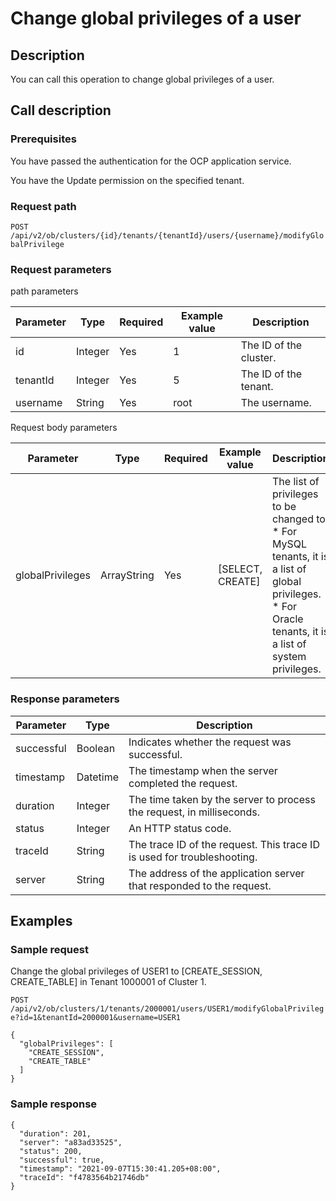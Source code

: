 Change global privileges of a user 
=======================================================



Description 
--------------------------------

You can call this operation to change global privileges of a user.

Call description 
-------------------------------------

### Prerequisites 

You have passed the authentication for the OCP application service. 

You have the Update permission on the specified tenant.

### Request path 

`POST /api/v2/ob/clusters/{id}/tenants/{tenantId}/users/{username}/modifyGlobalPrivilege`

### Request parameters 

path parameters


| Parameter |  Type   | Required | Example value |      Description       |
|-----------|---------|----------|---------------|------------------------|
| id        | Integer | Yes      | 1             | The ID of the cluster. |
| tenantId  | Integer | Yes      | 5             | The ID of the tenant.  |
| username  | String  | Yes      | root          | The username.          |



Request body parameters


|    Parameter     |    Type     | Required |   Example value    |                                                                                                                            Description                                                                                                                            |
|------------------|-------------|----------|--------------------|-------------------------------------------------------------------------------------------------------------------------------------------------------------------------------------------------------------------------------------------------------------------|
| globalPrivileges | ArrayString | Yes      | \[SELECT, CREATE\] | The list of privileges to be changed to. * For MySQL tenants, it is a list of global privileges.   * For Oracle tenants, it is a list of system privileges.    |



### Response parameters 



| Parameter  |   Type   |                               Description                               |
|------------|----------|-------------------------------------------------------------------------|
| successful | Boolean  | Indicates whether the request was successful.                           |
| timestamp  | Datetime | The timestamp when the server completed the request.                    |
| duration   | Integer  | The time taken by the server to process the request, in milliseconds.   |
| status     | Integer  | An HTTP status code.                                                    |
| traceId    | String   | The trace ID of the request. This trace ID is used for troubleshooting. |
| server     | String   | The address of the application server that responded to the request.    |



Examples 
-----------------------------

### Sample request 

Change the global privileges of USER1 to \[CREATE_SESSION, CREATE_TABLE\] in Tenant 1000001 of Cluster 1. 

`POST /api/v2/ob/clusters/1/tenants/2000001/users/USER1/modifyGlobalPrivilege?id=1&tenantId=2000001&username=USER1`

```unknow
{
  "globalPrivileges": [
    "CREATE_SESSION",
    "CREATE_TABLE"
  ]
}
```



### Sample response 

```unknow
{
  "duration": 201,
  "server": "a83ad33525",
  "status": 200,
  "successful": true,
  "timestamp": "2021-09-07T15:30:41.205+08:00",
  "traceId": "f4783564b21746db"
}
```


